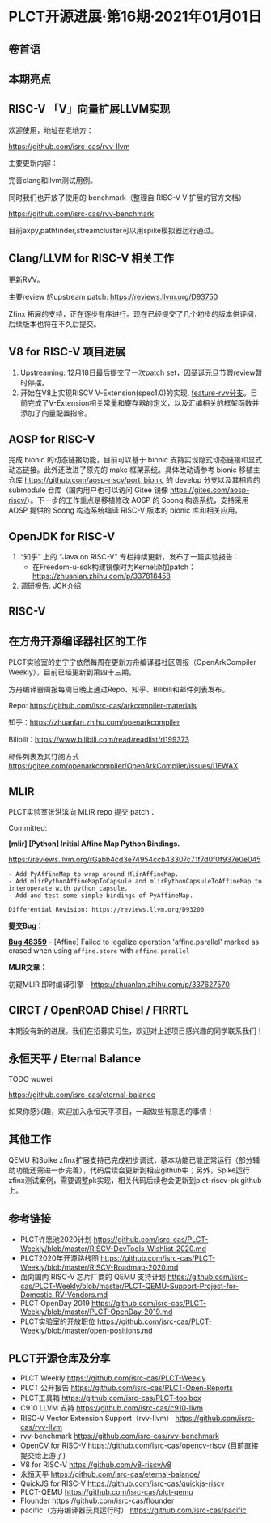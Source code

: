 # PLCT开源进展·第16期·2021年01月01日

## 卷首语

## 本期亮点

## RISC-V 「V」向量扩展LLVM实现

欢迎使用，地址在老地方：

https://github.com/isrc-cas/rvv-llvm

主要更新内容：

完善clang和llvm测试用例。

同时我们也开放了使用的 benchmark（整理自 RISC-V V 扩展的官方文档）

https://github.com/isrc-cas/rvv-benchmark
 
目前axpy,pathfinder,streamcluster可以用spike模拟器运行通过。


## Clang/LLVM for RISC-V 相关工作

更新RVV。

主要review 的upstream patch:
https://reviews.llvm.org/D93750

Zfinx 拓展的支持，正在逐步有序进行。现在已经提交了几个初步的版本供评阅，后续版本也将在不久后提交。

## V8 for RISC-V 项目进展

1. Upstreaming: 12月18日最后提交了一次patch set，因圣诞元旦节假review暂时停摆。
2. 开始在V8上实现RISCV V-Extension(spec1.0)的实现, [feature-rvv分支](https://github.com/v8-riscv/v8/tree/feature-rvv)。目前完成了V-Extension相关常量和寄存器的定义，以及汇编相关的框架函数并添加了向量配置指令。

## AOSP for RISC-V

完成 bionic 的动态链接功能，目前可以基于 bionic 支持实现隐式动态链接和显式动态链接。此外还改进了原先的 make 框架系统。具体改动请参考 bionic 移植主仓库 <https://github.com/aosp-riscv/port_bionic> 的 develop 分支以及其相应的 submodule 仓库（国内用户也可以访问 Gitee 镜像 <https://gitee.com/aosp-riscv/>）。下一步的工作重点是移植修改 AOSP 的 Soong 构造系统，支持采用 AOSP 提供的 Soong 构造系统编译 RISC-V 版本的 bionic 库和相关应用。

## OpenJDK for RISC-V

1. “知乎” 上的 “Java on RISC-V” 专栏持续更新，发布了一篇实验报告：
   - 在Freedom-u-sdk构建镜像时为Kernel添加patch：https://zhuanlan.zhihu.com/p/337818458
2. 调研报告: [JCK介绍](https://www.bilibili.com/video/BV11A411p79Q)

## RISC-V



## 在方舟开源编译器社区的工作

PLCT实验室的史宁宁依然每周在更新方舟编译器社区周报（OpenArkCompiler Weekly），目前已经更新到第四十三期。

方舟编译器周报每周日晚上通过Repo、知乎、Bilibili和邮件列表发布。

  Repo: https://github.com/isrc-cas/arkcompiler-materials

  知乎：https://zhuanlan.zhihu.com/openarkcompiler

  Bilibili：https://www.bilibili.com/read/readlist/rl199373

  邮件列表及其订阅方式：https://gitee.com/openarkcompiler/OpenArkCompiler/issues/I1EWAX

## MLIR

PLCT实验室张洪滨向 MLIR repo 提交 patch：

Committed:

**[mlir] [Python] Initial Affine Map Python Bindings.**

https://reviews.llvm.org/rGabb4cd3e74954ccb43307c71f7d0f0f937e0e045

```
- Add PyAffineMap to wrap around MlirAffineMap.
- Add mlirPythonAffineMapToCapsule and mlirPythonCapsuleToAffineMap to interoperate with python capsule.
- Add and test some simple bindings of PyAffineMap.

Differential Revision: https://reviews.llvm.org/D93200
```

**提交Bug：**

[**Bug 48359**](https://bugs.llvm.org/show_bug.cgi?id=48359) - [Affine] Failed to legalize operation 'affine.parallel' marked as erased when using `affine.store` with `affine.parallel`

**MLIR文章：**

初窥MLIR 即时编译引擎 - https://zhuanlan.zhihu.com/p/337627570

## CIRCT / OpenROAD Chisel / FIRRTL

本期没有新的进展。我们在招募实习生，欢迎对上述项目感兴趣的同学联系我们！

## 永恒天平 / Eternal Balance

TODO wuwei

https://github.com/isrc-cas/eternal-balance

如果你感兴趣，欢迎加入永恒天平项目，一起做些有意思的事情！

## 其他工作
QEMU 和Spike zfinx扩展支持已完成初步调试，基本功能已能正常运行（部分辅助功能还需进一步完善），代码后续会更新到相应github中；另外，Spike运行zfinx测试案例，需要调整pk实现，相关代码后续也会更新到plct-riscv-pk github上。

## 参考链接

- PLCT许愿池2020计划 https://github.com/isrc-cas/PLCT-Weekly/blob/master/RISCV-DevTools-Wishlist-2020.md
- PLCT2020年开源路线图 https://github.com/isrc-cas/PLCT-Weekly/blob/master/RISCV-Roadmap-2020.md
- 面向国内 RISC-V 芯片厂商的 QEMU 支持计划 https://github.com/isrc-cas/PLCT-Weekly/blob/master/PLCT-QEMU-Support-Project-for-Domestic-RV-Vendors.md
- PLCT OpenDay 2019 https://github.com/isrc-cas/PLCT-Weekly/blob/master/PLCT-OpenDay-2019.md
- PLCT实验室的开放职位 https://github.com/isrc-cas/PLCT-Weekly/blob/master/open-positions.md

## PLCT开源仓库及分享

- PLCT Weekly https://github.com/isrc-cas/PLCT-Weekly
- PLCT 公开报告 https://github.com/isrc-cas/PLCT-Open-Reports
- PLCT工具箱 https://github.com/isrc-cas/PLCT-toolbox
- C910 LLVM 支持 https://github.com/isrc-cas/c910-llvm
- RISC-V Vector Extension Support（rvv-llvm） https://github.com/isrc-cas/rvv-llvm
- rvv-benchmark https://github.com/isrc-cas/rvv-benchmark
- OpenCV for RISC-V https://github.com/isrc-cas/opencv-riscv (目前直接提交给上游了)
- V8 for RISC-V https://github.com/v8-riscv/v8
- 永恒天平 https://github.com/isrc-cas/eternal-balance/
- QuickJS for RISC-V https://github.com/isrc-cas/quickjs-riscv
- PLCT-QEMU https://github.com/isrc-cas/plct-qemu
- Flounder https://github.com/isrc-cas/flounder
- pacific（方舟编译器玩具运行时） https://github.com/isrc-cas/pacific
